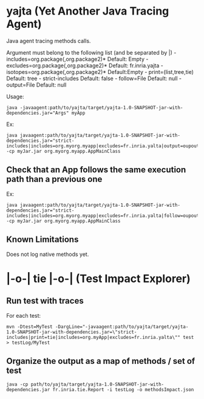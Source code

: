 # yajta (Yet Another Java Tracing Agent)

Java agent tracing methods calls.

Argument must belong to the following list (and be separated by |)
	- includes=org.package(,org.package2)* Default: Empty
	- excludes=org.package(,org.package2)* Default: fr.inria.yajta
	- isotopes=org.package(,org.package2)* Default:Empty
	- print=(list,tree,tie) Default: tree
	- strict-includes Default: false
	- follow=File Default: null
	- output=File Default: null

Usage:
```
java -javaagent:path/to/yajta/target/yajta-1.0-SNAPSHOT-jar-with-dependencies.jar="Args" myApp 
```

Ex:
```
java javaagent:path/to/yajta/target/yajta-1.0-SNAPSHOT-jar-with-dependencies.jar="strict-includes|includes=org.myorg.myapp|excludes=fr.inria.yalta|output=oupout.json" -cp myJar.jar org.myorg.myapp.AppMainClass
```

## Check that an App follows the same execution path than a previous one

Ex:
```
java javaagent:path/to/yajta/target/yajta-1.0-SNAPSHOT-jar-with-dependencies.jar="strict-includes|includes=org.myorg.myapp|excludes=fr.inria.yalta|follow=oupout.json" -cp myJar.jar org.myorg.myapp.AppMainClass
```

## Known Limitations

Does not log native methods yet.

# |-o-| tie |-o-| (Test Impact Explorer)


## Run test with traces

For each test:
```
mvn -Dtest=MyTest -DargLine="-javaagent:path/to/yajta/target/yajta-1.0-SNAPSHOT-jar-with-dependencies.jar=\"strict-includes|print=tie|includes=org.myApp|excludes=fr.inria.yalta\"" test > testLog/MyTest
```

## Organize the output as a map of methods / set of test

```
java -cp path/to/yajta/target/yajta-1.0-SNAPSHOT-jar-with-dependencies.jar fr.inria.tie.Report -i testLog -o methodsImpact.json
```

